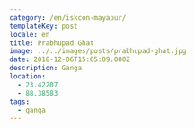 ```yaml
---
category: /en/iskcon-mayapur/
templateKey: post
locale: en
title: Prabhupad Ghat
image: ../../images/posts/prabhupad-ghat.jpg
date: 2018-12-06T15:05:09.000Z
description: Ganga
location:
  - 23.42207
  - 88.38583
tags:
  - ganga
---
```


<tbd locale="ru" url="https://docs.google.com/document/d/1SVZs-ZzoYWhJVpxIcqQC7BXaJnwr1wVa9hi_BwaaUec/edit#heading=h.qana0972zaa3"></tbd>
